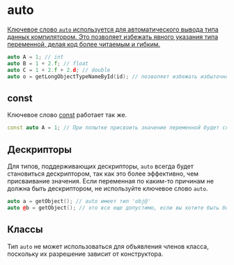# auto

<a href="https://www.angelcode.com/angelscript/sdk/docs/manual/doc_datatypes_auto.html"/>

Ключевое слово `auto` используется для автоматического вывода типа данных компилятором. Это позволяет избежать явного
указания типа переменной, делая код более читаемым и гибким.

```C++
auto A = 1; // int
auto B = 1 + 2.f; // float
auto C = 1 + 2.f + 2.d; // double
auto o = getLongObjectTypeNameById(id); // позволяет избежать избыточности для длинных имен типов
```

## const

Ключевое слово [const](variable.md#const) работает так же.

```C++
const auto A = 1; // При попытке присвоить значение переменной будет сгенерирована ошибка
```

## Дескрипторы

Для типов, поддерживающих дескрипторы, `auto` всегда будет становиться дескриптором, так как это более эффективно, чем
присваивание значения. Если переменная по каким-то причинам не должна быть дескриптором, не используйте ключевое
слово `auto`.

```C++
auto a = getObject(); // auto имеет тип 'obj@'
auto @b = getObject(); // это все еще допустимо, если вы хотите быть более явным.
```

## Классы

Тип `auto` не может использоваться для объявления членов класса, поскольку их разрешение зависит от конструктора.

